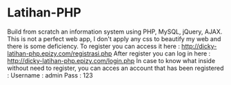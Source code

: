 # Latihan-PHP
Build from scratch an information system using PHP, MySQL, jQuery, AJAX. This is not a perfect web app, I don't apply any css to beautify my web and there is some deficiency.
To register you can access it here : http://dicky-latihan-php.epizy.com/registrasi.php
After register you can log in here : http://dicky-latihan-php.epizy.com/login.php
In case to know what inside without need to register, you can acces an account that has been registered :
Username : admin
Pass : 123
